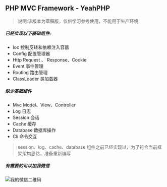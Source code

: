 PHP MVC Framework - YeahPHP
---

> 说明:该版本为草稿版，仅供学习参考使用，不能用于生产环境

##### 已经实现以下基础组件:

- Ioc         控制反转和依赖注入容器
- Config      配置管理器
- Http        Request 、 Response、Cookie
- Event       事件管理
- Routing     路由管理 
- ClassLoader 类加载器

##### 缺少基础组件

- Mvc       Model、View、Controller
- Log       日志
- Session   会话
- Cache     缓存
- Database  数据库操作
- Cli       命令交互


> session、log、cache、database 组件之前已经实现过，为了符合当前框架架构思路，准备重新编写

##### 有需要的可以加我微信

![我的微信二维码](https://raw.githubusercontent.com/wuquanyao/images/master/wechat_qrcode.png)

